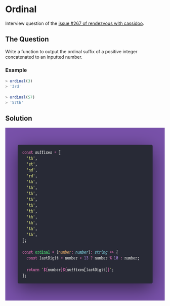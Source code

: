 # Ordinal

Interview question of the [issue #267 of rendezvous with cassidoo](https://buttondown.email/cassidoo/archive/every-day-brings-new-choices-martha-beck/).

## The Question

Write a function to output the ordinal suffix of a positive integer concatenated to an inputted
number.

### Example

```js
> ordinal(3)
> '3rd'

> ordinal(57)
> '57th'
```

## Solution

![Code Polaroid](./code.png)
